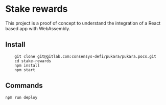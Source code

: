# Stake rewards

This project is a proof of concept to understand the integration of a React based app with WebAssembly.

## Install

```
    git clone git@gitlab.com:consensys-defi/pukara/pukara.pocs.git
    cd stake-rewards
    npm install
    npm start
```

## Commands

```
npm run deploy

```